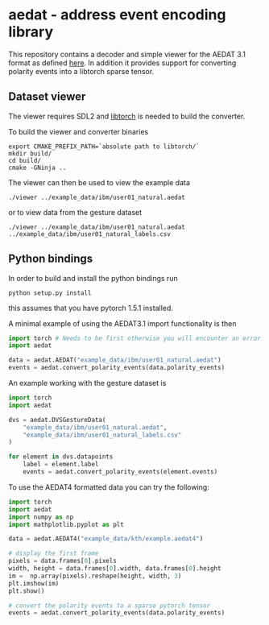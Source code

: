 # aedat - address event encoding library

This repository contains a decoder and simple viewer for the AEDAT 3.1 format as defined
[here](https://inivation.com/support/software/fileformat/#formats). In addition it provides
support for converting polarity events into a libtorch sparse tensor.

## Dataset viewer

The viewer requires SDL2 and [libtorch](https://pytorch.org/cppdocs/installing.html) is needed to build the converter.

To build the viewer and converter binaries
```
export CMAKE_PREFIX_PATH=`absolute path to libtorch/`
mkdir build/
cd build/
cmake -GNinja ..
```

The viewer can then be used to view the example data
```
./viewer ../example_data/ibm/user01_natural.aedat
```
or to view data from the gesture dataset
```
./viewer ../example_data/ibm/user01_natural.aedat ../example_data/ibm/user01_natural_labels.csv
```

## Python bindings

In order to build and install the python bindings run
```
python setup.py install
```
this assumes that you have pytorch 1.5.1 installed.

A minimal example of using the AEDAT3.1 import functionality is then
```python
import torch # Needs to be first otherwise you will encounter an error
import aedat

data = aedat.AEDAT("example_data/ibm/user01_natural.aedat")
events = aedat.convert_polarity_events(data.polarity_events)
```

An example working with the gesture dataset is
```python
import torch
import aedat

dvs = aedat.DVSGestureData(
    "example_data/ibm/user01_natural.aedat",
    "example_data/ibm/user01_natural_labels.csv"
)

for element in dvs.datapoints
    label = element.label
    events = aedat.convert_polarity_events(element.events)
```

To use the AEDAT4 formatted data you can try the following:

```python
import torch
import aedat
import numpy as np
import mathplotlib.pyplot as plt

data = aedat.AEDAT4("example_data/kth/example.aedat4")

# display the first frame
pixels = data.frames[0].pixels
width, height = data.frames[0].width, data.frames[0].height
im =  np.array(pixels).reshape(height, width, 3)
plt.imshow(im)
plt.show()

# convert the polarity events to a sparse pytorch tensor
events = aedat.convert_polarity_events(data.polarity_events)
```